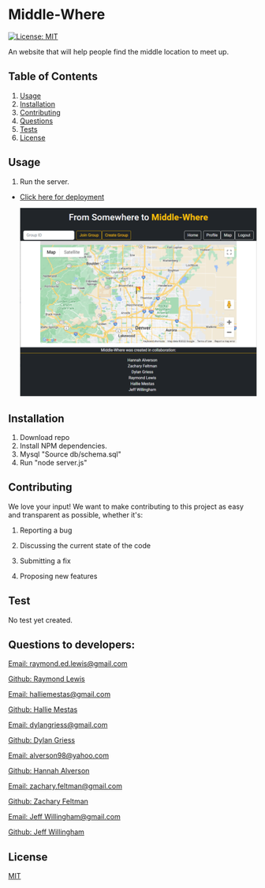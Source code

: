 # Middle-Where

[![License: MIT](https://img.shields.io/badge/License-MIT-yellow.svg)](https://opensource.org/licenses/MIT)

An website that will help people find the middle location to meet up.

## Table of Contents

1.  [Usage](#Usage)
2.  [Installation](#Installation)
3.  [Contributing](#Contributing)
4.  [Questions](#Questions)
5.  [Tests](#Tests)
6.  [License](#License)

## Usage

1.  Run the server.

- <a href='https://limitless-temple-38712.herokuapp.com/'  target="_blank"> Click here for deployment </a>

  ![Website](readme.PNG)

## Installation

1. Download repo
2. Install NPM dependencies.
3. Mysql "Source db/schema.sql"
4. Run "node server.js"

## Contributing

We love your input! We want to make contributing to this project as easy and transparent as possible, whether it's:

1.  Reporting a bug

2.  Discussing the current state of the code

3.  Submitting a fix

4.  Proposing new features

## Test

No test yet created.

## Questions to developers:

<a href="mailto: raymond.ed.lewis@gmail.com">Email: raymond.ed.lewis@gmail.com</a>

<a href='https://github.com/l1keafox'>Github: Raymond Lewis</a>

<a href="mailto: halliemestas@gmail.com">Email: halliemestas@gmail.com</a>

<a href='https://github.com/halliemestas'>Github: Hallie Mestas</a>

<a href="mailto: dylangriess@gmail.com">Email: dylangriess@gmail.com</a>

<a href='https://github.com/dylangriess'>Github: Dylan Griess</a>

<a href="mailto: alverson98@yahoo.com">Email: alverson98@yahoo.com</a>

<a href='https://github.com/alverson98'>Github: Hannah Alverson</a>

<a href="mailto: zachary.feltman@gmail.com">Email: zachary.feltman@gmail.com</a>

<a href='https://github.com/ZacharyFeltman'>Github: Zachary Feltman</a>

<a href="mailto: raymond.ed.lewis@gmail.com">Email: Jeff Willingham@gmail.com</a>

<a href='https://github.com/jeffbone95'>Github: Jeff Willingham</a>

## License

[MIT](https://choosealicense.com/licenses/mit/)
